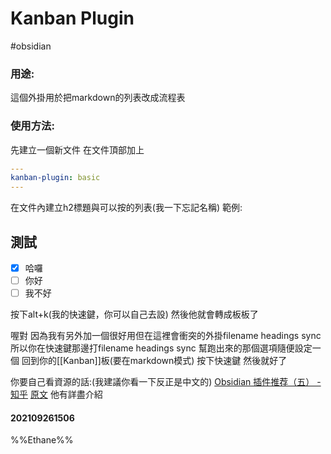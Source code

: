 # Kanban Plugin
#obsidian

### 用途:
這個外掛用於把markdown的列表改成流程表

### 使用方法:
先建立一個新文件
在文件頂部加上
```yaml
---
kanban-plugin: basic
---
```
在文件內建立h2標題與可以按的列表(我一下忘記名稱)
範例:
## 測試
- [x] 哈囉
- [ ] 你好
- [ ] 我不好

按下alt+k(我的快速鍵，你可以自己去設)
然後他就會轉成板板了

喔對
因為我有另外加一個很好用但在這裡會衝突的外掛filename headings sync
所以你在快速鍵那邊打filename headings sync
幫跑出來的那個選項隨便設定一個
回到你的[[Kanban]]板(要在markdown模式)
按下快速鍵
然後就好了

你要自己看資源的話:(我建議你看一下反正是中文的)
[Obsidian 插件推荐（五） - 知乎](https://zhuanlan.zhihu.com/p/366622911)
[原文](https://forum.obsidian.md/t/kanban-plugin/17082)
他有詳盡介紹

#### 202109261506
%%Ethane%%



